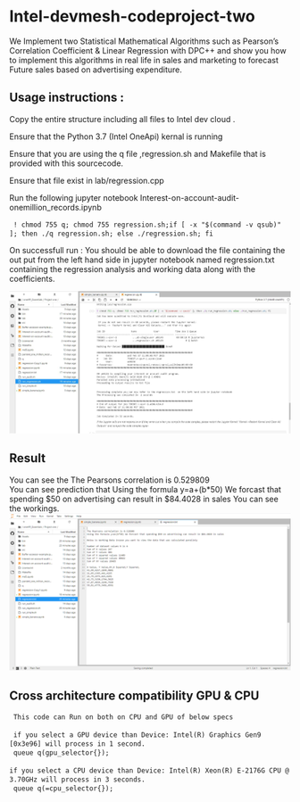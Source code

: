 # Intel-devmesh-codeproject-two
We  Implement  two  Statistical Mathematical Algorithms such as Pearson’s Correlation Coefficient &amp; Linear Regression  with DPC++  and  show you how to implement this algorithms in real life in sales and marketing  to  forecast Future sales based on advertising expenditure.

## Usage instructions :
Copy the entire structure including all files to  Intel dev cloud .

Ensure that the  Python 3.7 (Intel OneApi)  kernal is running

Ensure that you are using the q file ,regression.sh and Makefile that is provided with this sourcecode.

Ensure that file exist in  lab/regression.cpp


Run the following  jupyter notebook  Interest-on-account-audit-onemillion_records.ipynb

     ! chmod 755 q; chmod 755 regression.sh;if [ -x "$(command -v qsub)" ]; then ./q regression.sh; else ./regression.sh; fi 

On successfull run :
You should be able to download the file containing the out put from the left hand side in jupyter notebook  named  regression.txt 
containing the regression analysis and working data along with the coefficients.

![alt text](https://github.com/prilcool/Intel-devmesh-codeproject-two/blob/main/Assets/out.PNG)



## Result
You can see the The Pearsons correlation is 0.529809  
You can see prediction that  Using the formula y=a+(b*50) We forcast that spending $50 on advertising can result in $84.4028 in sales
You can see the workings.
![alt text](https://github.com/prilcool/Intel-devmesh-codeproject-two/blob/main/Assets/result.PNG)



## Cross architecture compatibility GPU & CPU
     This code can Run on both on CPU and GPU of below specs
     
     if you select a GPU device than Device: Intel(R) Graphics Gen9 [0x3e96] will process in 1 second.
     queue q(gpu_selector{});
    
    if you select a CPU device than Device: Intel(R) Xeon(R) E-2176G CPU @ 3.70GHz will process in 3 seconds.
     queue q(=cpu_selector{});
